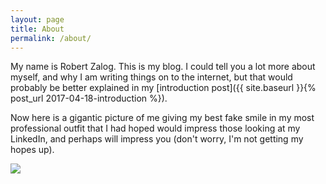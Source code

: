 ```yaml
---
layout: page
title: About
permalink: /about/
---
```


My name is Robert Zalog. This is my blog. I could tell you a lot more about myself, and why I am writing things on to the internet, but that would probably be better explained in my [introduction post]({{ site.baseurl }}{% post_url 2017-04-18-introduction %}).

Now here is a gigantic picture of me giving my best fake smile in my most professional outfit that I had hoped would impress those looking at my LinkedIn, and perhaps will impress you (don't worry, I'm not getting my hopes up).

![]({{site.baseurl}}/assets/img/personal_pic.jpg)